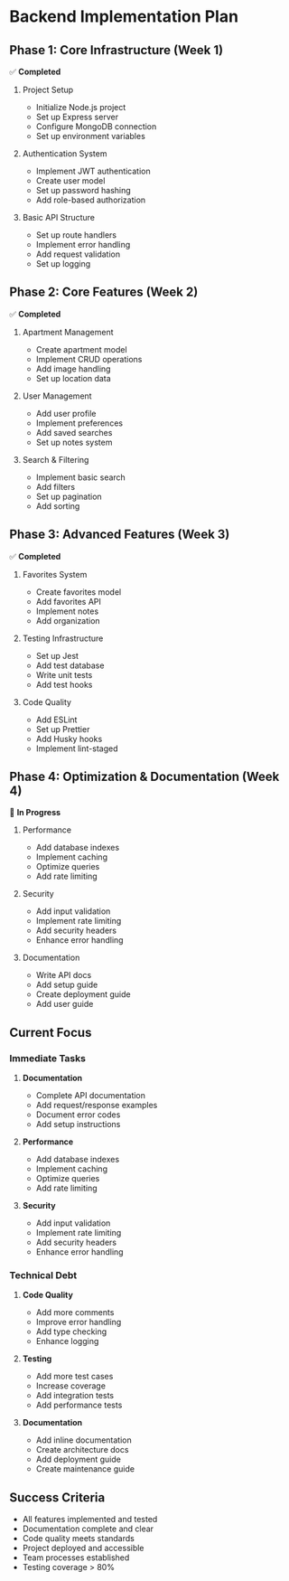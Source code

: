 # Backend Implementation Plan

## Phase 1: Core Infrastructure (Week 1)

✅ **Completed**

1. Project Setup

   - Initialize Node.js project
   - Set up Express server
   - Configure MongoDB connection
   - Set up environment variables

2. Authentication System

   - Implement JWT authentication
   - Create user model
   - Set up password hashing
   - Add role-based authorization

3. Basic API Structure
   - Set up route handlers
   - Implement error handling
   - Add request validation
   - Set up logging

## Phase 2: Core Features (Week 2)

✅ **Completed**

1. Apartment Management

   - Create apartment model
   - Implement CRUD operations
   - Add image handling
   - Set up location data

2. User Management

   - Add user profile
   - Implement preferences
   - Add saved searches
   - Set up notes system

3. Search & Filtering
   - Implement basic search
   - Add filters
   - Set up pagination
   - Add sorting

## Phase 3: Advanced Features (Week 3)

✅ **Completed**

1. Favorites System

   - Create favorites model
   - Add favorites API
   - Implement notes
   - Add organization

2. Testing Infrastructure

   - Set up Jest
   - Add test database
   - Write unit tests
   - Add test hooks

3. Code Quality
   - Add ESLint
   - Set up Prettier
   - Add Husky hooks
   - Implement lint-staged

## Phase 4: Optimization & Documentation (Week 4)

🔄 **In Progress**

1. Performance

   - Add database indexes
   - Implement caching
   - Optimize queries
   - Add rate limiting

2. Security

   - Add input validation
   - Implement rate limiting
   - Add security headers
   - Enhance error handling

3. Documentation
   - Write API docs
   - Add setup guide
   - Create deployment guide
   - Add user guide

## Current Focus

### Immediate Tasks

1. **Documentation**

   - Complete API documentation
   - Add request/response examples
   - Document error codes
   - Add setup instructions

2. **Performance**

   - Add database indexes
   - Implement caching
   - Optimize queries
   - Add rate limiting

3. **Security**
   - Add input validation
   - Implement rate limiting
   - Add security headers
   - Enhance error handling

### Technical Debt

1. **Code Quality**

   - Add more comments
   - Improve error handling
   - Add type checking
   - Enhance logging

2. **Testing**

   - Add more test cases
   - Increase coverage
   - Add integration tests
   - Add performance tests

3. **Documentation**
   - Add inline documentation
   - Create architecture docs
   - Add deployment guide
   - Create maintenance guide

## Success Criteria

- All features implemented and tested
- Documentation complete and clear
- Code quality meets standards
- Project deployed and accessible
- Team processes established
- Testing coverage > 80%
